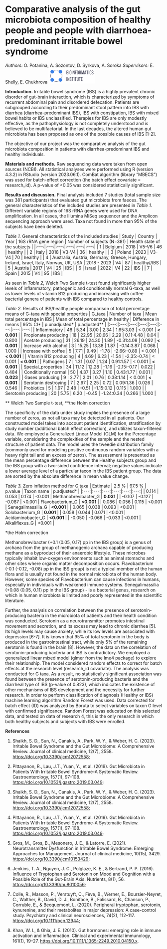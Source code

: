 # Comparative analysis of the gut microbiota composition of healthy people and people with diarrhoea-predominant irritable bowel syndrome

*Authors:* O. Potanina, A. Sozontov, D. Syrkova, A. Soroka *Supervisors:* E. Shelly, E. Chukhrova <img src="\data\pictures\Bioinformatics_Institute.png" height="50"/>

**Introduction.** Irritable bowel syndrome (IBS) is a highly prevalent chronic disorder of gut-brain interaction, which is characterized by symptoms of recurrent abdominal pain and disordered defecation.
Patients are subgrouped according to their predominant stool pattern into IBS with diarrhea (diarrhea-predominant IBS), IBS with constipation, IBS with mixed bowel habits or IBS unclassified.
Therapies for IBS are only modestly effective, as the pathophysiology is not completely understood and is believed to be multifactorial.
In the last decades, the altered human gut microbiota has been proposed as one of the possible causes of IBS [1-2].

The objective of our project was the comparative analysis of the gut microbiota composition in patients with diarrhea-predominant IBS and healthy individuals.

**Materials and methods.** Raw sequencing data were taken from open sources (NCBI). All statistical analyses were performed using R (version 4.3.2) in RStudio (version 2023.06.1). ComBat algorithm (library “MBECS”) was used for batch-effect correction (the batch effect covariate = research_id). A p-value of <0.05 was considered statistically significant.

**Results and discussion.** Final analysis included 7 studies (total sample size was 381 participants) that evaluated gut microbiota from faeces. The general characteristics of the included studies are presented in *Table ​1.* Different variable regions of 16S rRNA genes were used for DNA amplification. In all cases, the Illumina MiSeq sequencer and the Amplicon sequencing approach were used. Taxa not found in more than 95% of the subjects have been deleted.

*Table 1.* General characteristics of the included studies
| Study | Country | Year | 16S rRNA gene region | Number of subjects (N=381) | Health state of the subjects |
|:---:|:---:|:---:|:---:|:---:|:---:|
| 1 | Belgium | 2018 | V5-V6 | 46 | healthy |
| 2 | Italy | 2018 | V3-V4 | 36 | healthy |
| 3 | Poland | 2023 | V3-V4 | 70 | healthy |
| 4 | Australia, Austria, Germany, Greece, Hungary, Ireland, Israel, Italy, Norway, UK, USA | 2018 - 2023 | V4 | 87 | healthy//IBS |
| 5 | Austria | 2017 | V4 | 25 | IBS |
| 6 | Israel | 2022 | V4 | 22 | IBS |
| 7 | Spain | 2015 | V4 | 95 | IBS |

As seen in *Table 2*, Welch Two Sample t-test found significantly higher levels of inflammatory, pathogenic and conditionally normal G-taxa, as well as lower levels of vitamin  B12 producing and increasing with coffee bacterial genera of patients with IBS compared to healthy controls.

*Table 2.* Results of IBS/healthy people comparison of total percentage means of G-taxa with special properties 
| G_taxa | Number of taxa |	Mean total percentage in IBS | Mean of total percentage in healthy | Difference in means | 95% CI*	| p.unadjusted* | p.adjusted** |
|:---:|:---:|:---:|:---:|:---:|:---:|:---:|:---:|
| Inflammatory | 48 |	5.34 | 3.00 | 2.34 | 1.65:3.03 | < 0.001 | **< 0.001** |
| Propionate producing | 18 | 22.95 | 20.66 | 2.29 | 0.11:4.48 | 0.04 | 0.800 |
| Acetate producing |	31 | 26.19 | 24.30 | 1.89	| -0.31:4.08 | 0.092 | **< 0.001** |
| Increase with alcohol |	3	| 15.25 |	13.38 |	1.87 | -0.14:3.87 | 0.068	| 1.000 |
| Increase with coffee | 5 | 7.71 | 9.49 | -1.78 | -2.66:-0.89 | < 0.001 | **< 0.001** |
| Vitamin B12 producing |	4 | 4.69 | 6.23	| -1.54	| -2.35:-0.74 | < 0.001	| **< 0.001** |
| Pathogens	| 7	| 1.31 | 0.07 | 1.24 | 0.91:1.57 | < 0.001	| **< 0.001** |
| Special_properties	| 34	| 11.12	| 12.28	| -1.16 |	-2.15:-0.17	| 0.022	| 0.484 |
| Conditionally normal	| 50	| 4.37	| 3.27	| 1.10	| 0.43:1.77 |	0.001 | **0.023** |
| Gases producing | 9 | 2.77 | 2.01 | 0.76 | 0.38:1.14 | < 0.001 | **< 0.001** |
| Serotonin destroying | 7 | 2.97 | 2.25 | 0.72 | 0.09:1.36 | 0.026 | 0.546 |
| Probiotics | 5 | 1.97 | 2.48 | -0.51 | -1.15:0.12 | 0.115 | 1.000 |
| Serotonin producing | 20 | 5.75 | 6.20 | -0.45 | -1.24:0.34 | 0.266 | 1.000 |

** Welch Two Sample t-test, **the Holm correction

The specificity of the data under study implies the presence of a large number of zeros, as not all taxa may be detected in all patients.
Our constructed model takes into account patient identification, stratification by study number (additional batch effect correction), and utilizes taxon-filtered data. We employed a Generalized Linear Model (GLM) for the Percentage variable, considering the complexities of the sample and the nested structure of patient data. The model uses the tweedie distribution family (commonly used for modeling positive continuous random variables with a heavy right tail and an excess of zeros).
The assessment is presented as the mean percentage difference between the Healthy subjects group and the IBS group with a two-sided confidence interval; negative values indicate a lower average level of a particular taxon in the IBS patient group. The data are sorted by the absolute difference in mean value change.

*Table 3.*  Zero inflation method for G taxa
| Estimate | 2.5 % | 97.5 % | p.value | Taxon name | p.adjusted* |
|:---:|:---:|:---:|:---:|:---:|:---:|
| 0.114 | 0.053 | 0.174 | <0.001 | Methanobrevibacter_G | **0.031** |
| -0.107 | -0.127 | -0.087 | <0.001 | Flavobacterium_G | **<0.001** |
| 0.086 | 0.056 | 0.115 | <0.001 | Senegalimassilia_G | **<0.001** |
| 0.065 | 0.038 | 0.093 | <0.001 | Solobacterium_G | **0.001** |
| 0.058 | 0.044 | 0.071 | <0.001 | Acidaminobacter_G | **<0.001** |
| -0.050 | -0.066 | -0.033 | <0.001 | Alkaliflexus_G | <0.001 |

*the Holm correction

Methanobrevibacter (+0.1 (0.05, 0.17) pp in the IBS group) is a genus of archaea from the group of methanogenic archaea capable of producing methane as a byproduct of their anaerobic lifestyle. These microbes typically inhabit low-oxygen environments such as animal stomachs and other sites where organic matter decomposition occurs. Flavobacterium (-0.1 (-0.12, -0.08) pp in the IBS group) is not a typical member of the human flora and is usually not found in the normal microbiota of the human body. However, some species of Flavobacterium can cause infections in humans, especially in individuals with weakened immune systems. Senegalimassilia (+0.08 (0.05, 0.11) pp in the IBS group) - is a bacterial genus, research on which in human microbiota is limited and poorly represented in the scientific literature.

Further, the analysis on correlation between the presence of serotonin-producing bacteria in the microbiota of patients and their health condition was conducted. Serotonin as a neurotransmitter promotes intestinal movement and secretion, and its excess may lead to chronic diarrhea [5]. Its high levels may cause anxiety, while its low levels are associated with depression [6-7]. It is known that 95% of total serotonin in the body is produced in the gastrointestinal tract, while only 5% of the remaining serotonin is found in the brain [8]. However, the data on the correlation of serotonin-producing bacteria and IBS is contradictory. We employed a generalized linear mixed model (glmer from the lme4 package) to explore their relationship. The model considered random effects to correct for batch effects at the research level (research_id covariate). The analysis was conducted for G taxa. As a result, no statistically significant association was found between the presence of serotonin-producing bacteria and the diarrheal type of IBS (p-value of 0.823), which indicates the existence of other mechanisms of IBS development and the necessity for further research.
In order to perform classification of diagnosis (Healthy or IBS) machine learning algorithm Random Forest was used. Data corrected for batch effect (ID) was analyzed by Boruta to select variables on taxon G level with confirmed significance. Random Forest was educated on this selected data, and tested on data of research 4, this is the only research in which both healthy subjects and subjects with IBS were enrolled.  

**References** 

1. Shaikh, S. D., Sun, N., Canakis, A., Park, W. Y., & Weber, H. C. (2023). Irritable Bowel Syndrome and the Gut Microbiome: A Comprehensive Review.
Journal of clinical medicine, 12(7), 2558. <https://doi.org/10.3390/jcm12072558>;

2. Pittayanon, R., Lau, J.T., Yuan, Y., et al. (2019). Gut Microbiota in Patients With Irritable Bowel Syndrome-A Systematic Review. Gastroenterology, 157(1),
97-108. <https://doi.org/10.1053/j.gastro.2019.03.049>;

3. Shaikh, S. D., Sun, N., Canakis, A., Park, W. Y., & Weber, H. C. (2023). Irritable Bowel Syndrome and the Gut Microbiome: A Comprehensive Review. Journal of clinical medicine, 12(7), 2558. https://doi.org/10.3390/jcm12072558;

4. Pittayanon, R., Lau, J.T., Yuan, Y., et al. (2019). Gut Microbiota in Patients With Irritable Bowel Syndrome-A Systematic Review. Gastroenterology, 157(1), 97-108. https://doi.org/10.1053/j.gastro.2019.03.049;

5. Gros, M., Gros, B., Mesonero, J. E., & Latorre, E. (2021). Neurotransmitter Dysfunction in Irritable Bowel Syndrome: Emerging Approaches for Management. Journal of clinical medicine, 10(15), 3429. https://doi.org/10.3390/jcm10153429;

6. Jenkins, T. A., Nguyen, J. C., Polglaze, K. E., & Bertrand, P. P. (2016). Influence of Tryptophan and Serotonin on Mood and Cognition with a Possible Role of the Gut-Brain Axis. Nutrients, 8(1), 56. https://doi.org/10.3390/nu8010056;

7. Colle, R., Masson, P., Verstuyft, C., Fève, B., Werner, E., Boursier-Neyret, C., Walther, B., David, D. J., Boniface, B., Falissard, B., Chanson, P., Corruble, E., & Becquemont, L. (2020). Peripheral tryptophan, serotonin, kynurenine, and their metabolites in major depression: A case-control study. Psychiatry and clinical neurosciences, 74(2), 112–117. https://doi.org/10.1111/pcn.12944;

8. Khan, W. I., & Ghia, J. E. (2010). Gut hormones: emerging role in immune activation and inflammation. Clinical and experimental immunology, 161(1), 19–27. https://doi.org/10.1111/j.1365-2249.2010.04150.x.
